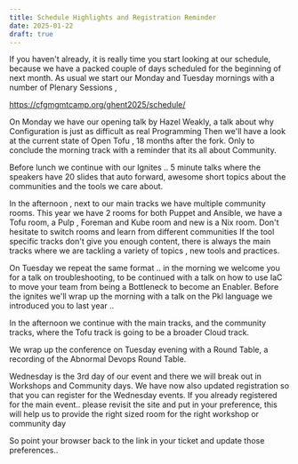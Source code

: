 ```yaml
---
title: Schedule Highlights and Registration Reminder
date: 2025-01-22
draft: true
---
```



If you haven't already, it is really time you start looking at our schedule, because we have a packed couple of days scheduled for the beginning of next month.
As usual we start our Monday and Tuesday mornings with a number of Plenary Sessions , 


https://cfgmgmtcamp.org/ghent2025/schedule/


On Monday we have our opening talk by Hazel Weakly, a talk about why Configuration is just as difficult as real Programming 
Then we'll have a look at the current state of  Open Tofu , 18 months after the fork.
Only to conclude the morning track with a reminder that its all about Community.

Before lunch we continue with our Ignites .. 5 minute talks where the speakers have 20 slides that auto forward,
awesome short topics about the communities and the tools we care about.

In the afternoon , next to our main tracks we have multiple community rooms.
This year we have 2 rooms for both Puppet and Ansible,  we have a Tofu room, a Pulp , Foreman and Kube room 
and new is a Nix room.  Don't hesitate to switch rooms and learn from different communities
If the tool specific tracks don't give you enough content, there is always the main tracks 
where we are tackling a variety of  topics , new tools and practices.


On Tuesday we repeat the same format ..  in the morning 
we welcome you for a talk on troubleshooting, to be continued with a talk on how to use IaC to move your 
team from being a Bottleneck to become an Enabler.   Before the ignites we'll wrap up the morning with a talk 
on the Pkl language we introduced you to last year ..

In the afternoon we continue with the main tracks,  and the community tracks, where the Tofu track is going 
to be a broader Cloud track.


We wrap up the conference on Tuesday evening with a Round Table, a recording of the Abnormal Devops Round Table.


Wednesday is the 3rd day of our event and there we will break out in Workshops and Community days.
We have now also updated registration so that you can register for the Wednesday events.
If you already registered for the main event..  please revisit the site and put in your preference, this will 
help us to provide the right sized room for the right workshop or community day

So point your browser back to the link in your ticket and update those preferences..



